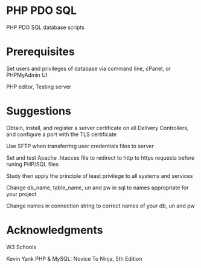# PHP PDO SQL

PHP PDO SQL database scripts

# Prerequisites

Set users and privileges of database via command line, cPanel, or PHPMyAdmin UI

PHP editor, Testing server

# Suggestions

Obtain, install, and register a server certificate on all Delivery Controllers, and configure a port with the TLS certificate 

Use SFTP when transferring user credentials files to server

Set and test Apache .htacces file to redirect to http to https requests before runing PHP/SQL files

Study then apply the principle of least privilege to all systems and services

Change db_name, table_name, un and pw in sql to names appropriate for your project

Change names in connection string to correct names of your db, un and pw

# Acknowledgments

W3 Schools

Kevin Yank PHP & MySQL: Novice To Ninja, 5th Edition





